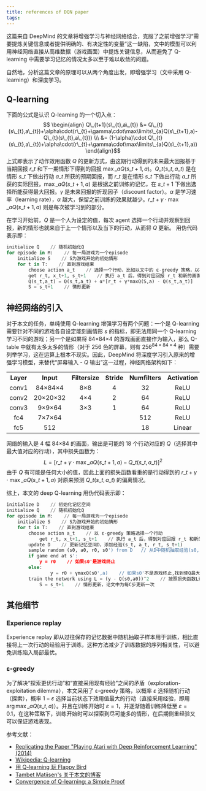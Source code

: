 ```yaml
---
title: references of DQN paper
tags:
---
```

这篇来自 DeepMind 的文章将增强学习与神经网络结合，克服了之前增强学习“需要提炼关键信息或者提供明确的、有决定性的变量”这一缺陷，文中的模型可以利用神经网络直接从高维数据（游戏画面）中提炼关键信息，从而避免了 Q-learning 中需要学习记忆的情况太多以至于难以收敛的问题。

自然地，分析这篇文章的原理可以从两个角度出发，即增强学习（文中采用 Q-learning）和深度学习。

## Q-learning
下面的公式是认识 Q-learning 的一个切入点：$$
\begin{align}
Q\_{t+1}(s\_{t},a\_{t}) &= Q\_{t}(s\_{t},a\_{t})+\alpha\cdot(r\_{t}+\gamma\cdot\max\limits\_{a}Q(s\_{t+1},a)-Q\_{t}(s\_{t},a\_{t})) \\\
&= (1-\alpha)\cdot Q\_{t}(s\_{t},a\_{t})+\alpha\cdot(r\_{t}+\gamma\cdot\max\limits\_{a}Q(s\_{t+1},a))
\end{align}$$上式即表示了动作效用函数 $Q$ 的更新方式，由这期行动得到的未来最大回报基于当期回报 $r\_{t}$ 和下一期情形下得到的回报 $\max\limits\_{a}Q(s\_{t+1},a)$。$Q\_{t}(s\_{t},a\_{t})$ 是在情形 $s\_{t}$ 下做出行动 $a\_{t}$ 所获的预期回报，而 $r\_{t}$ 是在情形 $s\_{t}$ 下做出行动 $a\_{t}$ 所获的实际回报，$\max\limits\_{a}Q(s\_{t+1},a)$ 是根据之前训练的记忆，在 $s\_{t+1}$ 下做出选择所能获得最大回报。$\gamma$ 是未来回报的折现因子（discount factor）。$\alpha$ 是学习速率（learning rate），$\alpha$ 越大，保留之前训练的效果就越少。$r\_{t}+\gamma\cdot\max\limits\_{a}Q(s\_{t+1},a)$ 则是每次被学习到的部分。

在学习开始前，$Q$ 是一个人为设定的值，每次 agent 选择一个行动并观察到回报，新的情形也就来自于上一个情形以及当下的行动，从而将 $Q$ 更新。
用伪代码表示即：

```python
initialize Q    // 随机初始化Q
for episode in M:    // 每一局游戏为一个episode
    initialize S    // S为游戏开始的初始情形
    for t in T:    // 直到游戏结束
        choose action a_t    // 选择一个行动，比如以文中的 ε-greedy 策略，以概率 ε 选择随机行动，概率 1-ε 选择当前状态下效用值最大的行动
        get r_t, x_t+1, s_t+1    // 执行 a_t 后，得到对应回报 r_t 和新的画面 x_t+1，情形更新为 s_t+1
        Q(s_t,a_t) = Q(s_t,a_t) + α*[r_t + γ*maxQ(S,a) - Q(s_t,a_t)]    // 在maxQ(S,a)中更新S=s_t+1，得到新的Q
        S = s_t+1    // 情形更新
```


## 神经网络的引入
对于本文的任务，单纯使用 Q-learning 增强学习有两个问题：一个是 Q-learning 需要针对不同的游戏各自设定能刻画情形 $s$ 的指标，即无法用同一个 Q-learning 学习不同的游戏；另一个是如果将 84×84×4 的游戏画面直接作为输入，那么 Q-table 中就有太多太多的情形（对于 256 色的屏幕，则有 $256^{84\times84\times4}$ 种）需要列举学习，这在运算上根本不现实。因此，DeepMind 将深度学习引入原来的增强学习模型，来替代“屏幕输入 - $Q$ 输出”这一过程，神经网络架构如下：
<div align="center"><table width="80%"><tr><th style="text-align:center">Layer</th><th style="text-align:center">Input</th><th style="text-align:center">Filtersize</th><th style="text-align:center">Stride</th><th style="text-align:center">Numfilters</th><th style="text-align:center">Activation</th><th style="text-align:center">Output</th></tr><tr><td style="text-align:center">conv1</td><td style="text-align:center">84×84×4</td><td style="text-align:center">8×8</td><td style="text-align:center">4</td><td style="text-align:center">32</td><td style="text-align:center">ReLU</td><td style="text-align:center">20×20×32</td></tr><tr><td style="text-align:center">conv2</td><td style="text-align:center">20×20×32</td><td style="text-align:center">4×4</td><td style="text-align:center">2</td><td style="text-align:center">64</td><td style="text-align:center">ReLU</td><td style="text-align:center">9×9×64</td></tr><tr><td style="text-align:center">conv3</td><td style="text-align:center">9×9×64</td><td style="text-align:center">3×3</td><td style="text-align:center">1</td><td style="text-align:center">64</td><td style="text-align:center">ReLU</td><td style="text-align:center">7×7×64</td></tr><tr><td style="text-align:center">fc4</td><td style="text-align:center">7×7×64</td><td style="text-align:center"></td><td style="text-align:center"></td><td style="text-align:center">512</td><td style="text-align:center">ReLU</td><td style="text-align:center">512</td></tr><tr><td style="text-align:center">fc5</td><td style="text-align:center">512</td><td style="text-align:center"></td><td style="text-align:center"></td><td style="text-align:center">18</td><td style="text-align:center">Linear</td><td style="text-align:center">18</td></tr></table></div>

网络的输入是 4 幅 84×84 的画面，输出是可能的 18 个行动对应的 $Q$（选择其中最大值对应的行动），其中损失函数为：$$L=[r\_{t}+\gamma\cdot\max\limits\_{a}Q(s\_{t+1},a)-Q\_{t}(s\_{t},a\_{t})]^2$$由于 $Q$ 有可能是任何大小的值，因此上面的损失函数看重的是行动得到的 $r\_{t}+\gamma\cdot\max\limits\_{a}Q(s\_{t+1},a)$ 对原来预测 $Q\_{t}(s\_{t},a\_{t})$ 的偏离情况。

综上，本文的 deep Q-learning 用伪代码表示即：

```python
initialize D    // 初始化记忆空间
initialize Q    // 随机初始化Q
for episode in M:    // 每一局游戏为一个episode
    initialize S    // S为游戏开始的初始情形
    for t in T:    // 直到游戏结束
	    choose action a_t    // 以 ε-greedy 策略选择一个行动
            get r_t, x_t+1, s_t+1    // 执行 a_t 后，得到对应回报 r_t 和新的画面 x_t+1，情形更新为 s_t+1
	    update D    // 更新记忆空间D，添加经验(s_t, a_t, r_t, s_t+1)
	    sample random (s0, a0, r0, s0') from D   // 从D中随机抽取经验(s0, a0, r0, s0')
	    if game end at s':
	        y = r0    // 如果s0'是游戏终止
	    else:
                y = r0 + γmaxQ(s0',a)    // 如果s0'不是游戏终止,找到使Q最大的行动a
	    train the network using L = (y - Q(s0,a0))^2    // 按照损失函数L进行梯度下降
            S = s_t+1    // 情形更新，论文中为每C步更新一次
```


## 其他细节
### Experience replay
Experience replay 即从过往保存的记忆数据中随机抽取子样本用于训练，相比直接将上一次行动的经验用于训练，这种方法减少了训练数据的序列相关性，可以避免训练陷入局部最优。
### ε-greedy
为了解决“探索更优行动”和“直接采用现有经验”之间的矛盾（exploration-exploitation dilemma），本文采用了 ε-greedy 策略，以概率 $\varepsilon$ 选择随机行动（探索），概率 $1-\varepsilon$ 选择当前状态下效用值最大的行动（直接采用经验，即用 $\arg\max\limits\_{a}Q(s\_{t},a)$）。并且在训练开始时 $\varepsilon=1$，并逐渐随着训练降低至 $\varepsilon=0.1$，在这种策略下，训练开始时可以探索到尽可能多的情形，在后期侧重经验又可以保证游戏表现。


参考文献：
* [Replicating the Paper "Playing Atari with Deep Reinforcement Learning" (2014)](https://courses.cs.ut.ee/MTAT.03.291/2014_spring/uploads/Main/Replicating%20DeepMind.pdf)
* [Wikipedia: Q-learning](https://en.wikipedia.org/wiki/Q-learning)
* [用 Q-learning 玩 Flappy Bird](https://www.zhihu.com/question/26408259)
* [Tambet Matiisen's 关于本文的博客](http://www.nervanasys.com/author/tambet/)
* [Convergence of Q-learning: a Simple Proof](http://simplecore-dev.intel.com/nervana/wp-content/uploads/sites/55/2015/12/ProofQlearning.pdf)